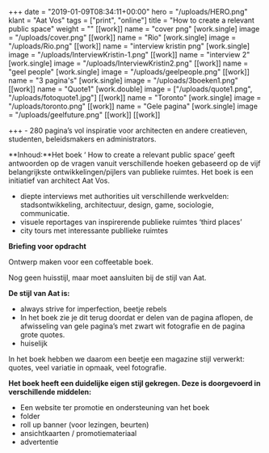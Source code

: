 +++
date = "2019-01-09T08:34:11+00:00"
hero = "/uploads/HERO.png"
klant = "Aat Vos"
tags = ["print", "online"]
title = "How to create a relevant public space"
weight = ""
[[work]]
name = "cover png"
[work.single]
image = "/uploads/cover.png"
[[work]]
name = "Rio"
[work.single]
image = "/uploads/Rio.png"
[[work]]
name = "interview kristin png"
[work.single]
image = "/uploads/InterviewKristin-1.png"
[[work]]
name = "interview 2"
[work.single]
image = "/uploads/InterviewKristin2.png"
[[work]]
name = "geel people"
[work.single]
image = "/uploads/geelpeople.png"
[[work]]
name = "3 pagina's"
[work.single]
image = "/uploads/3boeken1.png"
[[work]]
name = "Quote1"
[work.double]
image = ["/uploads/quote1.png", "/uploads/fotoquote1.jpg"]
[[work]]
name = "Toronto"
[work.single]
image = "/uploads/toronto.png"
[[work]]
name = "Gele pagina"
[work.single]
image = "/uploads/geelfuture.png"
[[work]]
[[work]]

+++
\- 280 pagina’s vol inspiratie voor architecten en andere creatieven, studenten, beleidsmakers en administrators.

**Inhoud:**Het boek ‘ How to create a relevant public space’ geeft antwoorden op de vragen vanuit verschillende hoeken gebaseerd op de vijf belangrijkste ontwikkelingen/pijlers van publieke ruimtes. Het boek is een initiatief van architect Aat Vos.

* diepte interviews met authorities uit verschillende werkvelden: stadsontwikkeling, architectuur, design, game, sociologie, communicatie.
* visuele reportages van inspirerende publieke ruimtes ‘third places’
* city tours met interessante publlieke ruimtes

**Briefing voor opdracht**

Ontwerp maken voor een coffeetable boek.

Nog geen huisstijl, maar moet aansluiten bij de stijl van Aat.

**De stijl van Aat is:**

* always strive for imperfection, beetje rebels
* In het boek zie je dit terug doordat er delen van de pagina aflopen, de afwisseling van gele pagina’s met zwart wit fotografie en de pagina grote quotes.
* huiselijk

In het boek hebben we daarom een beetje een magazine stijl verwerkt: quotes, veel variatie in opmaak, veel fotografie.

**Het boek heeft een duidelijke eigen stijl gekregen. Deze is doorgevoerd in verschillende middelen:**

* Een website ter promotie en ondersteuning van het boek
* folder
* roll up banner (voor lezingen, beurten)
* ansichtkaarten / promotiemateriaal
* advertentie
